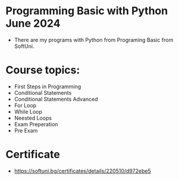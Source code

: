 # Programming Basic with Python June 2024
 - There are my programs with Python from Programing Basic from SoftUni.
# Course topics:
- First Steps in Programming
- Conditional Statements
- Conditional Statements Advanced
- For Loop
- While Loop
- Neested Loops
- Exam Preperation
- Pre Exam
# Certificate
- https://softuni.bg/certificates/details/220510/d972ebe5
